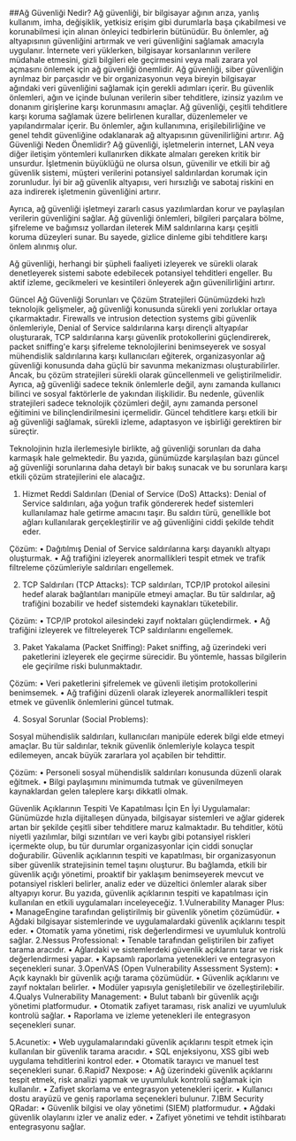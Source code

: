 ##Ağ Güvenliği Nedir?
   Ağ güvenliği, bir bilgisayar ağının arıza, yanlış kullanım, imha, değişiklik, yetkisiz erişim gibi durumlarla başa çıkabilmesi ve korunabilmesi için alınan önleyici tedbirlerin bütünüdür. Bu önlemler, ağ altyapısının güvenliğini artırmak ve veri güvenliğini sağlamak amacıyla uygulanır. İnternete veri yüklerken, bilgisayar korsanlarının verilere müdahale etmesini, gizli bilgileri ele geçirmesini veya mali zarara yol açmasını önlemek için ağ güvenliği önemlidir.
  Ağ güvenliği, siber güvenliğin ayrılmaz bir parçasıdır ve bir organizasyonun veya bireyin bilgisayar ağındaki veri güvenliğini sağlamak için gerekli adımları içerir. Bu güvenlik önlemleri, ağın ve içinde bulunan verilerin siber tehditlere, izinsiz yazılım ve donanım girişlerine karşı korunmasını amaçlar.
  Ağ güvenliği, çeşitli tehditlere karşı koruma sağlamak üzere belirlenen kurallar, düzenlemeler ve yapılandırmalar içerir. Bu önlemler, ağın kullanımına, erişilebilirliğine ve genel tehdit güvenliğine odaklanarak ağ altyapısının güvenilirliğini artırır.
Ağ Güvenliği Neden Önemlidir?
  Ağ güvenliği, işletmelerin internet, LAN veya diğer iletişim yöntemleri kullanırken dikkate almaları gereken kritik bir unsurdur. İşletmenin büyüklüğü ne olursa olsun, güvenilir ve etkili bir ağ güvenlik sistemi, müşteri verilerini potansiyel saldırılardan korumak için zorunludur. İyi bir ağ güvenlik altyapısı, veri hırsızlığı ve sabotaj riskini en aza indirerek işletmenin güvenliğini artırır.

  Ayrıca, ağ güvenliği işletmeyi zararlı casus yazılımlardan korur ve paylaşılan verilerin güvenliğini sağlar. Ağ güvenliği önlemleri, bilgileri parçalara bölme, şifreleme ve bağımsız yollardan ileterek MiM saldırılarına karşı çeşitli koruma düzeyleri sunar. Bu sayede, gizlice dinleme gibi tehditlere karşı önlem alınmış olur.

  Ağ güvenliği, herhangi bir şüpheli faaliyeti izleyerek ve sürekli olarak denetleyerek sistemi sabote edebilecek potansiyel tehditleri engeller. Bu aktif izleme, gecikmeleri ve kesintileri önleyerek ağın güvenilirliğini artırır.

Güncel Ağ Güvenliği Sorunları ve Çözüm Stratejileri
  Günümüzdeki hızlı teknolojik gelişmeler, ağ güvenliği konusunda sürekli yeni zorluklar ortaya çıkarmaktadır. Firewalls ve intrusion detection systems gibi güvenlik önlemleriyle, Denial of Service saldırılarına karşı dirençli altyapılar oluşturarak, TCP saldırılarına karşı güvenlik protokollerini güçlendirerek, packet sniffing'e karşı şifreleme teknolojilerini benimseyerek ve sosyal mühendislik saldırılarına karşı kullanıcıları eğiterek, organizasyonlar ağ güvenliği konusunda daha güçlü bir savunma mekanizması oluşturabilirler. Ancak, bu çözüm stratejileri sürekli olarak güncellenmeli ve geliştirilmelidir. Ayrıca, ağ güvenliği sadece teknik önlemlerle değil, aynı zamanda kullanıcı bilinci ve sosyal faktörlerle de yakından ilişkilidir. Bu nedenle, güvenlik stratejileri sadece teknolojik çözümleri değil, aynı zamanda personel eğitimini ve bilinçlendirilmesini içermelidir. Güncel tehditlere karşı etkili bir ağ güvenliği sağlamak, sürekli izleme, adaptasyon ve işbirliği gerektiren bir süreçtir.

  Teknolojinin hızla ilerlemesiyle birlikte, ağ güvenliği sorunları da daha karmaşık hale gelmektedir. Bu yazıda, günümüzde karşılaşılan bazı güncel ağ güvenliği sorunlarına daha detaylı bir bakış sunacak ve bu sorunlara karşı etkili çözüm stratejilerini ele alacağız.

1. Hizmet Reddi Saldırıları (Denial of Service (DoS) Attacks): 
  Denial of Service saldırıları, ağa yoğun trafik göndererek hedef sistemleri kullanılamaz hale getirme amacını taşır. Bu saldırı türü, genellikle bot ağları kullanılarak gerçekleştirilir ve ağ güvenliğini ciddi şekilde tehdit eder.

Çözüm:
•	Dağıtılmış Denial of Service saldırılarına karşı dayanıklı altyapı oluşturmak.
•	Ağ trafiğini izleyerek anormallikleri tespit etmek ve trafik filtreleme çözümleriyle saldırıları engellemek.

2. TCP Saldırıları (TCP Attacks):
  TCP saldırıları, TCP/IP protokol ailesini hedef alarak bağlantıları manipüle etmeyi amaçlar. Bu tür saldırılar, ağ trafiğini bozabilir ve hedef sistemdeki kaynakları tüketebilir.

Çözüm:
•	TCP/IP protokol ailesindeki zayıf noktaları güçlendirmek.
•	Ağ trafiğini izleyerek ve filtreleyerek TCP saldırılarını engellemek.

3. Paket Yakalama (Packet Sniffing):
  Paket sniffing, ağ üzerindeki veri paketlerini izleyerek ele geçirme sürecidir. Bu yöntemle, hassas bilgilerin ele geçirilme riski bulunmaktadır.

Çözüm:
•	Veri paketlerini şifrelemek ve güvenli iletişim protokollerini benimsemek.
•	Ağ trafiğini düzenli olarak izleyerek anormallikleri tespit etmek ve güvenlik önlemlerini güncel tutmak.




4. Sosyal Sorunlar (Social Problems):

  Sosyal mühendislik saldırıları, kullanıcıları manipüle ederek bilgi elde etmeyi amaçlar. Bu tür saldırılar, teknik güvenlik önlemleriyle kolayca tespit edilemeyen, ancak büyük zararlara yol açabilen bir tehdittir.

Çözüm:
•	Personeli sosyal mühendislik saldırıları konusunda düzenli olarak eğitmek.
•	Bilgi paylaşımını minimumda tutmak ve güvenilmeyen kaynaklardan gelen taleplere karşı dikkatli olmak.

Güvenlik Açıklarının Tespiti Ve Kapatılması İçin En İyi Uygulamalar:
  Günümüzde hızla dijitalleşen dünyada, bilgisayar sistemleri ve ağlar giderek artan bir şekilde çeşitli siber tehditlere maruz kalmaktadır. Bu tehditler, kötü niyetli yazılımlar, bilgi sızıntıları ve veri kaybı gibi potansiyel riskleri içermekte olup, bu tür durumlar organizasyonlar için ciddi sonuçlar doğurabilir. Güvenlik açıklarının tespiti ve kapatılması, bir organizasyonun siber güvenlik stratejisinin temel taşını oluşturur. Bu bağlamda, etkili bir güvenlik açığı yönetimi, proaktif bir yaklaşım benimseyerek mevcut ve potansiyel riskleri belirler, analiz eder ve düzeltici önlemler alarak siber altyapıyı korur. Bu yazıda, güvenlik açıklarının tespiti ve kapatılması için kullanılan en etkili uygulamaları inceleyeceğiz.
1.Vulnerability Manager Plus:
•	ManageEngine tarafından geliştirilmiş bir güvenlik yönetim çözümüdür.
•	Ağdaki bilgisayar sistemlerinde ve uygulamalardaki güvenlik açıklarını tespit eder.
•	Otomatik yama yönetimi, risk değerlendirmesi ve uyumluluk kontrolü sağlar.
2.Nessus Professional:
•	Tenable tarafından geliştirilen bir zafiyet tarama aracıdır.
•	Ağlardaki ve sistemlerdeki güvenlik açıklarını tarar ve risk değerlendirmesi yapar.
•	Kapsamlı raporlama yetenekleri ve entegrasyon seçenekleri sunar.
3.OpenVAS (Open Vulnerability Assessment System):
•	Açık kaynaklı bir güvenlik açığı tarama çözümüdür.
•	Güvenlik açıklarını ve zayıf noktaları belirler.
•	Modüler yapısıyla genişletilebilir ve özelleştirilebilir.
4.Qualys Vulnerability Management:
•	Bulut tabanlı bir güvenlik açığı yönetimi platformudur.
•	Otomatik zafiyet taraması, risk analizi ve uyumluluk kontrolü sağlar.
•	Raporlama ve izleme yetenekleri ile entegrasyon seçenekleri sunar.


5.Acunetix:
•	Web uygulamalarındaki güvenlik açıklarını tespit etmek için kullanılan bir güvenlik tarama aracıdır.
•	SQL enjeksiyonu, XSS gibi web uygulama tehditlerini kontrol eder.
•	Otomatik tarayıcı ve manuel test seçenekleri sunar.
6.Rapid7 Nexpose:
•	Ağ üzerindeki güvenlik açıklarını tespit etmek, risk analizi yapmak ve uyumluluk kontrolü sağlamak için kullanılır.
•	Zafiyet skorlama ve entegrasyon yetenekleri içerir.
•	Kullanıcı dostu arayüzü ve geniş raporlama seçenekleri bulunur.
7.IBM Security QRadar:
•	Güvenlik bilgisi ve olay yönetimi (SIEM) platformudur.
•	Ağdaki güvenlik olaylarını izler ve analiz eder.
•	Zafiyet yönetimi ve tehdit istihbaratı entegrasyonu sağlar.











